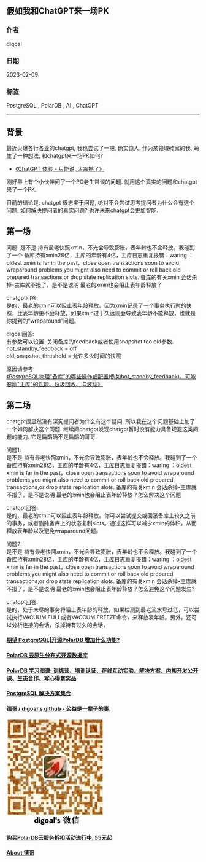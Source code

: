## 假如我和ChatGPT来一场PK  
                                                              
### 作者                                                              
digoal                                                              
                                                              
### 日期                                                              
2023-02-09                                                          
                                                              
### 标签                                                              
PostgreSQL , PolarDB , AI , ChatGPT                              
                                                              
----                                                              
                                                              
## 背景    
最近火爆各行各业的chatgpt, 我也尝试了一把, 确实惊人. 作为某领域砖家的我, 萌生了一种想法, 和chatgpt来一场PK如何?    
- [《ChatGPT 体验 - 只能说, 太震撼了》](../202301/20230129_02.md)    
  
刚好早上有个小伙伴问了一个PG老生常谈的问题. 就用这个真实的问题和chatgpt来了一个PK.   
  
目前的结论是: chatgpt 很忠实于问题, 绝对不会尝试思考提问者为什么会有这个问题, 如何解决提问者的真实问题? 也许未来chatgpt会更加智能.    
  
## 第一场  
问题: 是不是 持有最老快照xmin，不光会导致膨胀，表年龄也不会释放。我碰到了一个 备库持有xmin28亿，主库的年龄有4亿，主库日志重复报错：waring ：oldest xmin is far in the past，close open transactions soon to avoid wraparound problems,you mignt also need to commit or roll back old prepared transactions,or drop state replication slots.  备库的有关xmin 会话杀掉-主库就不报了，是不是说明 最老的xmin也会阻止表年龄释放？  
  
chatgpt回答:   
是的，最老的xmin可以阻止表年龄释放。因为xmin记录了一个事务执行时的快照，比表年龄更不会释放，如果xmin过于久远则会导致表年龄不能释放，也就是你提到的“wraparound”问题。  
  
digoal回答:   
有参数可以设置. 关闭备库的feedback或者使用snapshot too old参数.  
hot_standby_feedback = off  
old_snapshot_threshold = 允许多少时间的快照  
  
原因请参考:   
[《PostgreSQL物理"备库"的哪些操作或配置(例如hot_standby_feedback)，可能影响"主库"的性能、垃圾回收、IO波动》](../201704/20170410_03.md)    
  
## 第二场  
chatgpt很显然没有深究提问者为什么有这个疑问, 所以我在这个问题基础上加了一个如何解决这个问题.  继续问chatgpt发现chatgpt暂时没有能力具备规避这类问题的能力. 它是扁鹊确不是扁鹊的哥哥.    
  
问题1:   
是不是 持有最老快照xmin，不光会导致膨胀，表年龄也不会释放。我碰到了一个 备库持有xmin28亿，主库的年龄有4亿，主库日志重复报错：waring ：oldest xmin is far in the past，close open transactions soon to avoid wraparound problems,you mignt also need to commit or roll back old prepared transactions,or drop state replication slots.  备库的有关xmin 会话杀掉-主库就不报了，是不是说明 最老的xmin也会阻止表年龄释放？怎么解决这个问题  
  
chatgpt回答:   
是的，最老的xmin可以阻止表年龄释放。你可以尝试提交或回滚备库上较久之前的事务，或者删除备库上的状态复制slots。通过这样可以减少xmin的体积，从而释放表年龄以及避免wraparound问题。  
  
问题2:   
是不是 持有最老快照xmin，不光会导致膨胀，表年龄也不会释放。我碰到了一个 备库持有xmin28亿，主库的年龄有4亿，主库日志重复报错：waring ：oldest xmin is far in the past，close open transactions soon to avoid wraparound problems,you mignt also need to commit or roll back old prepared transactions,or drop state replication slots.  备库的有关xmin 会话杀掉-主库就不报了，是不是说明 最老的xmin也会阻止表年龄释放？怎么避免这个问题发生?  
  
chatgpt回答:   
是的，处于未尽的事务将阻止表年龄的释放，如果检测到最老流水号过低，可以尝试执行VACUUM FULL或者VACCUM FREEZE命令，来释放表年龄。另外，还可以分析连接的会话，杀掉持有过久的会话，  
  
  
  
#### [期望 PostgreSQL|开源PolarDB 增加什么功能?](https://github.com/digoal/blog/issues/76 "269ac3d1c492e938c0191101c7238216")
  
  
#### [PolarDB 云原生分布式开源数据库](https://github.com/ApsaraDB "57258f76c37864c6e6d23383d05714ea")
  
  
#### [PolarDB 学习图谱: 训练营、培训认证、在线互动实验、解决方案、内核开发公开课、生态合作、写心得拿奖品](https://www.aliyun.com/database/openpolardb/activity "8642f60e04ed0c814bf9cb9677976bd4")
  
  
#### [PostgreSQL 解决方案集合](../201706/20170601_02.md "40cff096e9ed7122c512b35d8561d9c8")
  
  
#### [德哥 / digoal's github - 公益是一辈子的事.](https://github.com/digoal/blog/blob/master/README.md "22709685feb7cab07d30f30387f0a9ae")
  
  
![digoal's wechat](../pic/digoal_weixin.jpg "f7ad92eeba24523fd47a6e1a0e691b59")
  
  
#### [购买PolarDB云服务折扣活动进行中, 55元起](https://www.aliyun.com/activity/new/polardb-yunparter?userCode=bsb3t4al "e0495c413bedacabb75ff1e880be465a")
  
  
#### [About 德哥](https://github.com/digoal/blog/blob/master/me/readme.md "a37735981e7704886ffd590565582dd0")
  
